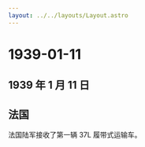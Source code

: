 ```yaml
---
layout: ../../layouts/Layout.astro
---
```


# 1939-01-11

## 1939 年 1 月 11 日

## 法国

法国陆军接收了第一辆 37L 履带式运输车。